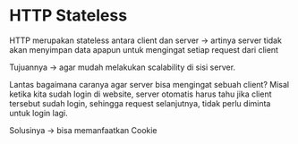 # HTTP Stateless

HTTP merupakan stateless antara client dan server -> artinya server tidak akan menyimpan data apapun untuk mengingat setiap request dari client

Tujuannya -> agar mudah melakukan scalability di sisi server.

Lantas bagaimana caranya agar server bisa mengingat sebuah client? Misal ketika kita sudah login di website, server otomatis harus tahu jika client tersebut sudah login, sehingga request selanjutnya, tidak perlu diminta untuk login lagi.

Solusinya -> bisa memanfaatkan Cookie
